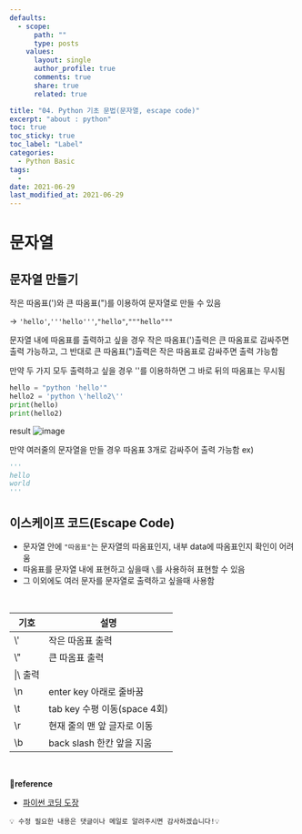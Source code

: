```yaml
---
defaults:
  - scope:
      path: ""
      type: posts
    values:
      layout: single
      author_profile: true
      comments: true
      share: true
      related: true

title: "04. Python 기초 문법(문자열, escape code)"
excerpt: "about : python"
toc: true
toc_sticky: true
toc_label: "Label"
categories:
  - Python Basic
tags:
  - 
date: 2021-06-29
last_modified_at: 2021-06-29
---
```


# 문자열

## 문자열 만들기
작은 따옴표(')와 큰 따옴표(")를 이용하여 문자열로 만들 수 있음

→ `'hello'`,`'''hello'''`,`"hello"`,`"""hello"""`

문자열 내에 따옴표를 출력하고 싶을 경우 
작은 따옴표(')출력은 큰 따옴표로 감싸주면 출력 가능하고, 그 반대로 큰 따옴표(")출력은 작은 따옴표로 감싸주면 출력 가능함

만약 두 가지 모두 출력하고 싶을 경우 '\'를 이용하하면 그 바로 뒤의 따옴표는 무시됨

```python
hello = "python 'hello'"
hello2 = 'python \'hello2\''
print(hello)
print(hello2)
```
result
![image](https://user-images.githubusercontent.com/77658029/123723211-e3162100-d8c4-11eb-88d1-75609a015e41.png)

만약 여러줄의 문자열을 만들 경우 따옴표 3개로 감싸주어 출력 가능함
ex)
```python
'''
hello
world
'''
```

## 이스케이프 코드(Escape Code)

- 문자열 안에 `"따옴표"`는 문자열의 따옴표인지, 내부 data에 따옴표인지 확인이 어려움
- 따옴표를 문자열 내에 표현하고 싶을때 `\`를 사용하혀 표현할 수 있음
- 그 이외에도 여러 문자를 문자열로 출력하고 싶을때 사용함

<br>

|기호|설명|
|---|---|
|\\'|작은 따옴표 출력|
|\\"|큰 따옴표 출력|
|\\|\ 출력|
|\n|enter key 아래로 줄바꿈|
|\t|tab key 수평 이동(space 4회)|
|\r|현재 줄의 맨 앞 글자로 이동|
|\b|back slash 한칸 앞을 지움|

<br>

**📌reference**
- [파이썬 코딩 도장](https://dojang.io/course/view.php?id=7)

```
💡 수정 필요한 내용은 댓글이나 메일로 알려주시면 감사하겠습니다!💡 
```